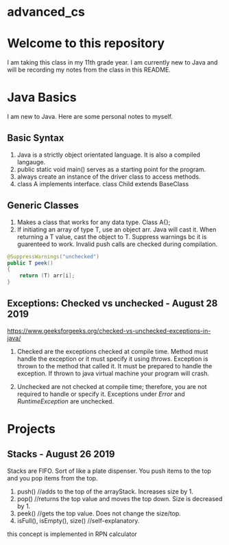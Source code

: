 # advanced_cs
# Welcome to this repository
I am taking this class in my 11th grade year. I am currently new to Java and will be recording my notes from the class in this README.


# Java Basics
I am new to Java. Here are some personal notes to myself.
## Basic Syntax
1. Java is a strictly object orientated language. It is also a compiled langauge. 
2. public static void main() serves as a starting point for the program.
3. always create an instance of the driver class to access methods. 
4. class A implements interface. class Child extends BaseClass

## Generic Classes
1. Makes a class that works for any data type. Class A<T>{};
2. If initiating an array of type T, use an object arr. Java will cast it. When returning
	a T value, cast the object to T. Suppress warnings bc it is guarenteed to work. Invalid
	push calls are checked during compilation.

```Java
@SuppressWarnings("unchecked")
public T peek()
{
	return (T) arr[i];
}
```

## Exceptions: Checked vs unchecked - August 28 2019
https://www.geeksforgeeks.org/checked-vs-unchecked-exceptions-in-java/

1. Checked are the exceptions checked at compile time. Method must handle the exception or 
it must specify it using *throws*. Exception is thrown to the method that called it. It must 
be prepared to handle the exception. If thrown to java virtual machine your program will crash.

2. Unchecked are not checked at compile time; therefore, you are not required to handle or 
specify it. Exceptions under *Error* and *RuntimeException* are unchecked.

# Projects
## Stacks - August 26 2019

Stacks are FIFO. Sort of like a plate dispenser. You push items to the top and you pop items from the top. 

1. push() //adds to the top of the arrayStack. Increases size by 1.
2. pop() //returns the top value and moves the top down. Size is decreased by 1.
3. peek() //gets the top value. Does not change the size/top.
4. isFull(), isEmpty(), size() //self-explanatory.

this concept is implemented in RPN calculator







